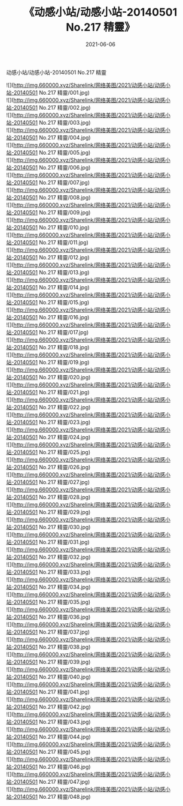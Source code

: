 ﻿---
layout: post
title:  《动感小站/动感小站-20140501 No.217 精靈》
date:   2021-06-06
img: http://img.660000.xyz/Sharelink/网络美图/2021/动感小站/动感小站-20140501 No.217 精靈/000.jpg
categories: [美女, 清纯, 唯美]
---

动感小站/动感小站-20140501 No.217 精靈

 ![](http://img.660000.xyz/Sharelink/网络美图/2021/动感小站/动感小站-20140501 No.217 精靈/001.jpg) <br>![](http://img.660000.xyz/Sharelink/网络美图/2021/动感小站/动感小站-20140501 No.217 精靈/002.jpg) <br>![](http://img.660000.xyz/Sharelink/网络美图/2021/动感小站/动感小站-20140501 No.217 精靈/003.jpg) <br>![](http://img.660000.xyz/Sharelink/网络美图/2021/动感小站/动感小站-20140501 No.217 精靈/004.jpg) <br>![](http://img.660000.xyz/Sharelink/网络美图/2021/动感小站/动感小站-20140501 No.217 精靈/005.jpg) <br>![](http://img.660000.xyz/Sharelink/网络美图/2021/动感小站/动感小站-20140501 No.217 精靈/006.jpg) <br>![](http://img.660000.xyz/Sharelink/网络美图/2021/动感小站/动感小站-20140501 No.217 精靈/007.jpg) <br>![](http://img.660000.xyz/Sharelink/网络美图/2021/动感小站/动感小站-20140501 No.217 精靈/008.jpg) <br>![](http://img.660000.xyz/Sharelink/网络美图/2021/动感小站/动感小站-20140501 No.217 精靈/009.jpg) <br>![](http://img.660000.xyz/Sharelink/网络美图/2021/动感小站/动感小站-20140501 No.217 精靈/010.jpg) <br>![](http://img.660000.xyz/Sharelink/网络美图/2021/动感小站/动感小站-20140501 No.217 精靈/011.jpg) <br>![](http://img.660000.xyz/Sharelink/网络美图/2021/动感小站/动感小站-20140501 No.217 精靈/012.jpg) <br>![](http://img.660000.xyz/Sharelink/网络美图/2021/动感小站/动感小站-20140501 No.217 精靈/013.jpg) <br>![](http://img.660000.xyz/Sharelink/网络美图/2021/动感小站/动感小站-20140501 No.217 精靈/014.jpg) <br>![](http://img.660000.xyz/Sharelink/网络美图/2021/动感小站/动感小站-20140501 No.217 精靈/015.jpg) <br>![](http://img.660000.xyz/Sharelink/网络美图/2021/动感小站/动感小站-20140501 No.217 精靈/016.jpg) <br>![](http://img.660000.xyz/Sharelink/网络美图/2021/动感小站/动感小站-20140501 No.217 精靈/017.jpg) <br>![](http://img.660000.xyz/Sharelink/网络美图/2021/动感小站/动感小站-20140501 No.217 精靈/018.jpg) <br>![](http://img.660000.xyz/Sharelink/网络美图/2021/动感小站/动感小站-20140501 No.217 精靈/019.jpg) <br>![](http://img.660000.xyz/Sharelink/网络美图/2021/动感小站/动感小站-20140501 No.217 精靈/020.jpg) <br>![](http://img.660000.xyz/Sharelink/网络美图/2021/动感小站/动感小站-20140501 No.217 精靈/021.jpg) <br>![](http://img.660000.xyz/Sharelink/网络美图/2021/动感小站/动感小站-20140501 No.217 精靈/022.jpg) <br>![](http://img.660000.xyz/Sharelink/网络美图/2021/动感小站/动感小站-20140501 No.217 精靈/023.jpg) <br>![](http://img.660000.xyz/Sharelink/网络美图/2021/动感小站/动感小站-20140501 No.217 精靈/024.jpg) <br>![](http://img.660000.xyz/Sharelink/网络美图/2021/动感小站/动感小站-20140501 No.217 精靈/025.jpg) <br>![](http://img.660000.xyz/Sharelink/网络美图/2021/动感小站/动感小站-20140501 No.217 精靈/026.jpg) <br>![](http://img.660000.xyz/Sharelink/网络美图/2021/动感小站/动感小站-20140501 No.217 精靈/027.jpg) <br>![](http://img.660000.xyz/Sharelink/网络美图/2021/动感小站/动感小站-20140501 No.217 精靈/028.jpg) <br>![](http://img.660000.xyz/Sharelink/网络美图/2021/动感小站/动感小站-20140501 No.217 精靈/029.jpg) <br>![](http://img.660000.xyz/Sharelink/网络美图/2021/动感小站/动感小站-20140501 No.217 精靈/030.jpg) <br>![](http://img.660000.xyz/Sharelink/网络美图/2021/动感小站/动感小站-20140501 No.217 精靈/031.jpg) <br>![](http://img.660000.xyz/Sharelink/网络美图/2021/动感小站/动感小站-20140501 No.217 精靈/032.jpg) <br>![](http://img.660000.xyz/Sharelink/网络美图/2021/动感小站/动感小站-20140501 No.217 精靈/033.jpg) <br>![](http://img.660000.xyz/Sharelink/网络美图/2021/动感小站/动感小站-20140501 No.217 精靈/034.jpg) <br>![](http://img.660000.xyz/Sharelink/网络美图/2021/动感小站/动感小站-20140501 No.217 精靈/035.jpg) <br>![](http://img.660000.xyz/Sharelink/网络美图/2021/动感小站/动感小站-20140501 No.217 精靈/036.jpg) <br>![](http://img.660000.xyz/Sharelink/网络美图/2021/动感小站/动感小站-20140501 No.217 精靈/037.jpg) <br>![](http://img.660000.xyz/Sharelink/网络美图/2021/动感小站/动感小站-20140501 No.217 精靈/038.jpg) <br>![](http://img.660000.xyz/Sharelink/网络美图/2021/动感小站/动感小站-20140501 No.217 精靈/039.jpg) <br>![](http://img.660000.xyz/Sharelink/网络美图/2021/动感小站/动感小站-20140501 No.217 精靈/040.jpg) <br>![](http://img.660000.xyz/Sharelink/网络美图/2021/动感小站/动感小站-20140501 No.217 精靈/041.jpg) <br>![](http://img.660000.xyz/Sharelink/网络美图/2021/动感小站/动感小站-20140501 No.217 精靈/042.jpg) <br>![](http://img.660000.xyz/Sharelink/网络美图/2021/动感小站/动感小站-20140501 No.217 精靈/043.jpg) <br>![](http://img.660000.xyz/Sharelink/网络美图/2021/动感小站/动感小站-20140501 No.217 精靈/044.jpg) <br>![](http://img.660000.xyz/Sharelink/网络美图/2021/动感小站/动感小站-20140501 No.217 精靈/045.jpg) <br>![](http://img.660000.xyz/Sharelink/网络美图/2021/动感小站/动感小站-20140501 No.217 精靈/046.jpg) <br>![](http://img.660000.xyz/Sharelink/网络美图/2021/动感小站/动感小站-20140501 No.217 精靈/047.jpg) <br>![](http://img.660000.xyz/Sharelink/网络美图/2021/动感小站/动感小站-20140501 No.217 精靈/048.jpg) <br>